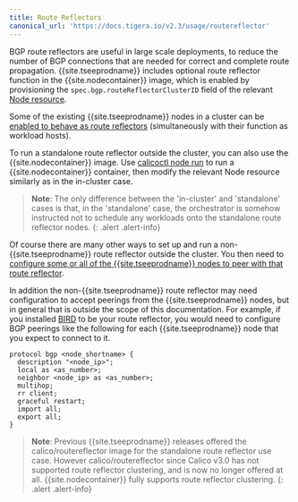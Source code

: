 ```yaml
---
title: Route Reflectors
canonical_url: 'https://docs.tigera.io/v2.3/usage/routereflector'
---
```


BGP route reflectors are useful in large scale deployments, to reduce the number of BGP
connections that are needed for correct and complete route propagation.  {{site.tseeprodname}}
includes optional route reflector function in the {{site.nodecontainer}} image, which is
enabled by provisioning the `spec.bgp.routeReflectorClusterID` field of the relevant [Node
resource]({{site.baseurl}}/{{page.version}}/reference/calicoctl/resources/node).

Some of the existing {{site.tseeprodname}} nodes in a cluster can be [enabled to behave as route
reflectors]({{site.baseurl}}/{{page.version}}/usage/configuration/bgp#configuring-in-cluster-route-reflectors)
(simultaneously with their function as workload hosts).

To run a standalone route reflector outside the cluster, you can also use the
{{site.nodecontainer}} image.  Use [calicoctl node
run]({{site.baseurl}}/{{page.version}}/reference/calicoctl/commands/node/run) to run a
{{site.nodecontainer}} container, then modify the relevant Node resource similarly as in the
in-cluster case.

> **Note**: The only difference between the 'in-cluster' and 'standalone' cases is that, in
> the 'standalone' case, the orchestrator is somehow instructed not to schedule any workloads
> onto the standalone route reflector nodes.
{: .alert .alert-info}

Of course there are many other ways to set up and run a non-{{site.tseeprodname}} route reflector
outside the cluster.  You then need to [configure some or all of the {{site.tseeprodname}} nodes
to peer with that route reflector]({{site.baseurl}}/{{page.version}}/usage/configuration/bgp).

In addition the non-{{site.tseeprodname}} route reflector may need configuration to accept
peerings from the {{site.tseeprodname}} nodes, but in general that is outside the scope of this
documentation.  For example, if you installed [BIRD](https://bird.network.cz/) to be your
route reflector, you would need to configure BGP peerings like the following for each
{{site.tseeprodname}} node that you expect to connect to it.

    protocol bgp <node_shortname> {
      description "<node_ip>";
      local as <as_number>;
      neighbor <node_ip> as <as_number>;
      multihop;
      rr client;
      graceful restart;
      import all;
      export all;
    }

> **Note**: Previous {{site.tseeprodname}} releases offered the calico/routereflector image for
> the standalone route reflector use case.  However calico/routereflector since Calico v3.0
> has not supported route reflector clustering, and is now no longer offered at all.
> {{site.nodecontainer}} fully supports route reflector clustering.
{: .alert .alert-info}
